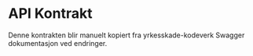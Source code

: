 # API Kontrakt

Denne kontrakten blir manuelt kopiert fra yrkesskade-kodeverk Swagger dokumentasjon ved endringer.